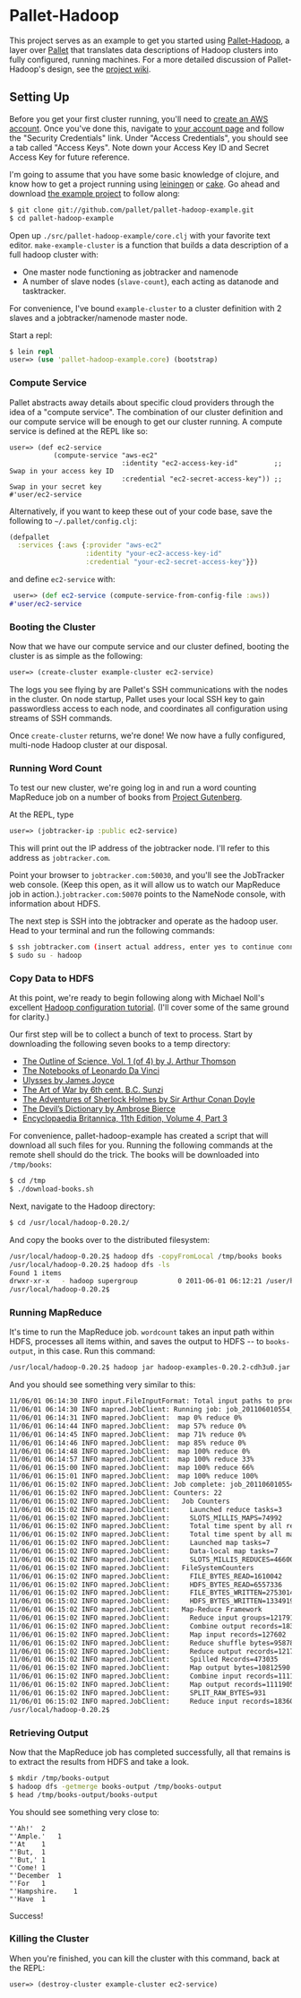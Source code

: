 # Pallet-Hadoop

This project serves as an example to get you started using
[Pallet-Hadoop](https://github.com/pallet/pallet-hadoop), a layer over
[Pallet](https://github.com/pallet/pallet) that translates data
descriptions of Hadoop clusters into fully configured, running
machines. For a more detailed discussion of Pallet-Hadoop's design,
see the [project wiki](https://github.com/pallet/pallet-hadoop/wiki).


## Setting Up

Before you get your first cluster running, you'll need to [create an
AWS
account](https://aws-portal.amazon.com/gp/aws/developer/registration/index.html).
Once you've done this, navigate to [your account
page](http://aws.amazon.com/account/) and follow the "Security
Credentials" link. Under "Access Credentials", you should see a tab
called "Access Keys". Note down your Access Key ID and Secret Access
Key for future reference.

I'm going to assume that you have some basic knowledge of clojure, and
know how to get a project running using
[leiningen](https://github.com/technomancy/leiningen) or
[cake](https://github.com/ninjudd/cake). Go ahead and download [the
example project](https://github.com/pallet/pallet-hadoop-example) to
follow along:


```bash
$ git clone git://github.com/pallet/pallet-hadoop-example.git
$ cd pallet-hadoop-example
```

Open up `./src/pallet-hadoop-example/core.clj` with your favorite text
editor. `make-example-cluster` is a function that builds a data
description of a full hadoop cluster with:

* One master node functioning as jobtracker and namenode
* A number of slave nodes (`slave-count`), each acting as datanode and
  tasktracker.
  
For convenience, I've bound `example-cluster` to a cluster definition
with 2 slaves and a jobtracker/namenode master node.

Start a repl:

```clojure
$ lein repl
user=> (use 'pallet-hadoop-example.core) (bootstrap)
```

### Compute Service

Pallet abstracts away details about specific cloud providers through
the idea of a "compute service". The combination of our cluster
definition and our compute service will be enough to get our cluster
running. A compute service is defined at the REPL like so:

```
user=> (def ec2-service
           (compute-service "aws-ec2"
                            :identity "ec2-access-key-id"         ;; Swap in your access key ID
                            :credential "ec2-secret-access-key")) ;; Swap in your secret key
#'user/ec2-service
```

Alternatively, if you want to keep these out of your code base, save
the following to `~/.pallet/config.clj`:

```clojure
(defpallet
  :services {:aws {:provider "aws-ec2"
                   :identity "your-ec2-access-key-id"
                   :credential "your-ec2-secret-access-key"}})
```

and define `ec2-service` with:

```clojure
 user=> (def ec2-service (compute-service-from-config-file :aws))
#'user/ec2-service
```

### Booting the Cluster

Now that we have our compute service and our cluster defined, booting
the cluster is as simple as the following:

```clojure
user=> (create-cluster example-cluster ec2-service)
```

The logs you see flying by are Pallet's SSH communications with the
nodes in the cluster. On node startup, Pallet uses your local SSH key
to gain passwordless access to each node, and coordinates all
configuration using streams of SSH commands.

Once `create-cluster` returns, we're done! We now have a fully
configured, multi-node Hadoop cluster at our disposal.

### Running Word Count

To test our new cluster, we're going log in and run a word counting
MapReduce job on a number of books from [Project
Gutenberg](http://www.gutenberg.org/wiki/Main_Page).

At the REPL, type

```clojure
user=> (jobtracker-ip :public ec2-service)
```

This will print out the IP address of the jobtracker node. I'll refer
to this address as `jobtracker.com`.

Point your browser to `jobtracker.com:50030`, and you'll see the
JobTracker web console. (Keep this open, as it will allow us to watch
our MapReduce job in action.).`jobtracker.com:50070` points to the
NameNode console, with information about HDFS.

The next step is SSH into the jobtracker and operate as the hadoop
user. Head to your terminal and run the following commands:

```bash
$ ssh jobtracker.com (insert actual address, enter yes to continue connecting)
$ sudo su - hadoop
```

### Copy Data to HDFS

At this point, we're ready to begin following along with Michael
Noll's excellent [Hadoop configuration tutorial](http://goo.gl/aALr9).
(I'll cover some of the same ground for clarity.)

Our first step will be to collect a bunch of text to process. Start by
downloading the following seven books to a temp directory:

* [The Outline of Science, Vol. 1 (of 4) by J. Arthur Thomson](http://www.gutenberg.org/cache/epub/20417/pg20417.txt)
* [The Notebooks of Leonardo Da Vinci](http://www.gutenberg.org/cache/epub/5000/pg5000.txt)
* [Ulysses by James Joyce](http://www.gutenberg.org/cache/epub/4300/pg4300.txt)
* [The Art of War by 6th cent. B.C. Sunzi](http://www.gutenberg.org/cache/epub/132/pg132.txt)
* [The Adventures of Sherlock Holmes by Sir Arthur Conan Doyle](http://www.gutenberg.org/cache/epub/1661/pg1661.txt)
* [The Devil’s Dictionary by Ambrose Bierce](http://www.gutenberg.org/cache/epub/972/pg972.txt)
* [Encyclopaedia Britannica, 11th Edition, Volume 4, Part 3](http://www.gutenberg.org/cache/epub/19699/pg19699.txt)

For convenience, pallet-hadoop-example has created a script that will
download all such files for you. Running the following commands at the
remote shell should do the trick. The books will be downloaded into
`/tmp/books`:

```bash
$ cd /tmp
$ ./download-books.sh
```

Next, navigate to the Hadoop directory:

```bash
$ cd /usr/local/hadoop-0.20.2/
```

And copy the books over to the distributed filesystem:

```bash
/usr/local/hadoop-0.20.2$ hadoop dfs -copyFromLocal /tmp/books books
/usr/local/hadoop-0.20.2$ hadoop dfs -ls
Found 1 items
drwxr-xr-x   - hadoop supergroup          0 2011-06-01 06:12:21 /user/hadoop/books
/usr/local/hadoop-0.20.2$ 
```

### Running MapReduce

It's time to run the MapReduce job. `wordcount` takes an input path
within HDFS, processes all items within, and saves the output to HDFS
-- to `books-output`, in this case. Run this command:

```bash
/usr/local/hadoop-0.20.2$ hadoop jar hadoop-examples-0.20.2-cdh3u0.jar wordcount books/ books-output/
```

And you should see something very similar to this:

```bash
11/06/01 06:14:30 INFO input.FileInputFormat: Total input paths to process : 7
11/06/01 06:14:30 INFO mapred.JobClient: Running job: job_201106010554_0002
11/06/01 06:14:31 INFO mapred.JobClient:  map 0% reduce 0%
11/06/01 06:14:44 INFO mapred.JobClient:  map 57% reduce 0%
11/06/01 06:14:45 INFO mapred.JobClient:  map 71% reduce 0%
11/06/01 06:14:46 INFO mapred.JobClient:  map 85% reduce 0%
11/06/01 06:14:48 INFO mapred.JobClient:  map 100% reduce 0%
11/06/01 06:14:57 INFO mapred.JobClient:  map 100% reduce 33%
11/06/01 06:15:00 INFO mapred.JobClient:  map 100% reduce 66%
11/06/01 06:15:01 INFO mapred.JobClient:  map 100% reduce 100%
11/06/01 06:15:02 INFO mapred.JobClient: Job complete: job_201106010554_0002
11/06/01 06:15:02 INFO mapred.JobClient: Counters: 22
11/06/01 06:15:02 INFO mapred.JobClient:   Job Counters 
11/06/01 06:15:02 INFO mapred.JobClient:     Launched reduce tasks=3
11/06/01 06:15:02 INFO mapred.JobClient:     SLOTS_MILLIS_MAPS=74992
11/06/01 06:15:02 INFO mapred.JobClient:     Total time spent by all reduces waiting after reserving slots (ms)=0
11/06/01 06:15:02 INFO mapred.JobClient:     Total time spent by all maps waiting after reserving slots (ms)=0
11/06/01 06:15:02 INFO mapred.JobClient:     Launched map tasks=7
11/06/01 06:15:02 INFO mapred.JobClient:     Data-local map tasks=7
11/06/01 06:15:02 INFO mapred.JobClient:     SLOTS_MILLIS_REDUCES=46600
11/06/01 06:15:02 INFO mapred.JobClient:   FileSystemCounters
11/06/01 06:15:02 INFO mapred.JobClient:     FILE_BYTES_READ=1610042
11/06/01 06:15:02 INFO mapred.JobClient:     HDFS_BYTES_READ=6557336
11/06/01 06:15:02 INFO mapred.JobClient:     FILE_BYTES_WRITTEN=2753014
11/06/01 06:15:02 INFO mapred.JobClient:     HDFS_BYTES_WRITTEN=1334919
11/06/01 06:15:02 INFO mapred.JobClient:   Map-Reduce Framework
11/06/01 06:15:02 INFO mapred.JobClient:     Reduce input groups=121791
11/06/01 06:15:02 INFO mapred.JobClient:     Combine output records=183601
11/06/01 06:15:02 INFO mapred.JobClient:     Map input records=127602
11/06/01 06:15:02 INFO mapred.JobClient:     Reduce shuffle bytes=958780
11/06/01 06:15:02 INFO mapred.JobClient:     Reduce output records=121791
11/06/01 06:15:02 INFO mapred.JobClient:     Spilled Records=473035
11/06/01 06:15:02 INFO mapred.JobClient:     Map output bytes=10812590
11/06/01 06:15:02 INFO mapred.JobClient:     Combine input records=1111905
11/06/01 06:15:02 INFO mapred.JobClient:     Map output records=1111905
11/06/01 06:15:02 INFO mapred.JobClient:     SPLIT_RAW_BYTES=931
11/06/01 06:15:02 INFO mapred.JobClient:     Reduce input records=183601
/usr/local/hadoop-0.20.2$ 
```

### Retrieving Output

Now that the MapReduce job has completed successfully, all that
remains is to extract the results from HDFS and take a look.

```bash
$ mkdir /tmp/books-output
$ hadoop dfs -getmerge books-output /tmp/books-output
$ head /tmp/books-output/books-output
```

You should see something very close to:

```text
"'Ah!'	2
"'Ample.'	1
"'At	1
"'But,	1
"'But,'	1
"'Come!	1
"'December	1
"'For	1
"'Hampshire.	1
"'Have	1
```

Success!

### Killing the Cluster

When you're finished, you can kill the cluster with this command, back
at the REPL:

```clojure
user=> (destroy-cluster example-cluster ec2-service)
```
